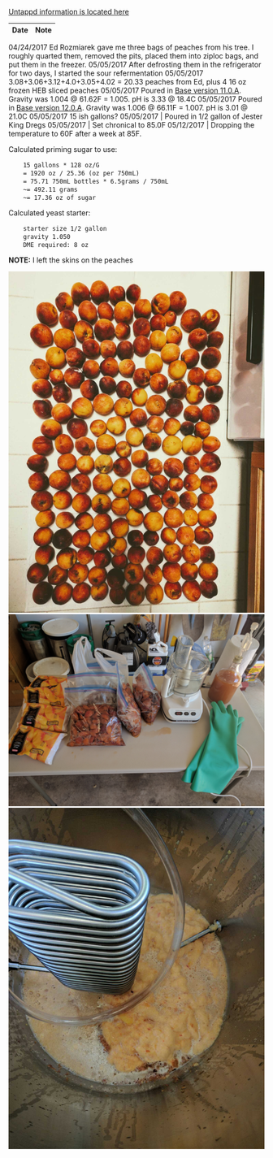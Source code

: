 [Untappd information is located here](https://untappd.com/b/hamzy-homebrew-fen-tao-clone-v1-ft1/2089260)

Date | Note
--- | ---
04/24/2017 Ed Rozmiarek gave me three bags of peaches from his tree. I roughly quarted them, removed the pits, placed them into ziploc bags, and put them in the freezer.
05/05/2017 After defrosting them in the refrigerator for two days, I started the sour refermentation
05/05/2017 3.08+3.06+3.12+4.0+3.05+4.02 = 20.33 peaches from Ed, plus 4 16 oz frozen HEB sliced peaches
05/05/2017 Poured in [Base version 11.0.A](https://github.com/hamzy/AndromedaBrewery/tree/master/SourBeers/Base/v11). Gravity was 1.004 @ 61.62F = 1.005. pH is 3.33 @ 18.4C
05/05/2017 Poured in [Base version 12.0.A](https://github.com/hamzy/AndromedaBrewery/tree/master/SourBeers/Base/v12). Gravity was 1.006 @ 66.11F = 1.007. pH is 3.01 @ 21.0C
05/05/2017 15 ish gallons?
05/05/2017 | Poured in 1/2 gallon of Jester King Dregs
05/05/2017 | Set chronical to 85.0F
05/12/2017 | Dropping the temperature to 60F after a week at 85F.

Calculated priming sugar to use:
```
    15 gallons * 128 oz/G
    = 1920 oz / 25.36 (oz per 750mL)
    = 75.71 750mL bottles * 6.5grams / 750mL
    ~= 492.11 grams
    ~= 17.36 oz of sugar
```

Calculated yeast starter:
```
    starter size 1/2 gallon
    gravity 1.050
    DME required: 8 oz
```

**NOTE:** I left the skins on the peaches

![whole peaches](aviary-image-1493082061633.jpeg)
![processing peaches](IMG_20170505_095527.jpg)
![filling chronical](aviary-image-1494034625040.jpeg)
